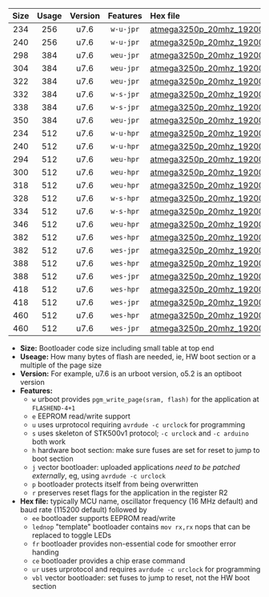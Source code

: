 |Size|Usage|Version|Features|Hex file|
|:-:|:-:|:-:|:-:|:--|
|234|256|u7.6|`w-u-jpr`|[atmega3250p_20mhz_19200bps_ur_vbl.hex](https://raw.githubusercontent.com/stefanrueger/urboot/main//atmega3250p_20mhz_19200bps_ur_vbl.hex)|
|240|256|u7.6|`w-u-jpr`|[atmega3250p_20mhz_19200bps_lednop_ur_vbl.hex](https://raw.githubusercontent.com/stefanrueger/urboot/main//atmega3250p_20mhz_19200bps_lednop_ur_vbl.hex)|
|298|384|u7.6|`weu-jpr`|[atmega3250p_20mhz_19200bps_ee_ur_vbl.hex](https://raw.githubusercontent.com/stefanrueger/urboot/main//atmega3250p_20mhz_19200bps_ee_ur_vbl.hex)|
|304|384|u7.6|`weu-jpr`|[atmega3250p_20mhz_19200bps_ee_lednop_ur_vbl.hex](https://raw.githubusercontent.com/stefanrueger/urboot/main//atmega3250p_20mhz_19200bps_ee_lednop_ur_vbl.hex)|
|322|384|u7.6|`weu-jpr`|[atmega3250p_20mhz_19200bps_ee_lednop_fr_ur_vbl.hex](https://raw.githubusercontent.com/stefanrueger/urboot/main//atmega3250p_20mhz_19200bps_ee_lednop_fr_ur_vbl.hex)|
|332|384|u7.6|`w-s-jpr`|[atmega3250p_20mhz_19200bps_vbl.hex](https://raw.githubusercontent.com/stefanrueger/urboot/main//atmega3250p_20mhz_19200bps_vbl.hex)|
|338|384|u7.6|`w-s-jpr`|[atmega3250p_20mhz_19200bps_lednop_vbl.hex](https://raw.githubusercontent.com/stefanrueger/urboot/main//atmega3250p_20mhz_19200bps_lednop_vbl.hex)|
|350|384|u7.6|`weu-jpr`|[atmega3250p_20mhz_19200bps_ee_lednop_fr_ce_ur_vbl.hex](https://raw.githubusercontent.com/stefanrueger/urboot/main//atmega3250p_20mhz_19200bps_ee_lednop_fr_ce_ur_vbl.hex)|
|234|512|u7.6|`w-u-hpr`|[atmega3250p_20mhz_19200bps_ur.hex](https://raw.githubusercontent.com/stefanrueger/urboot/main//atmega3250p_20mhz_19200bps_ur.hex)|
|240|512|u7.6|`w-u-hpr`|[atmega3250p_20mhz_19200bps_lednop_ur.hex](https://raw.githubusercontent.com/stefanrueger/urboot/main//atmega3250p_20mhz_19200bps_lednop_ur.hex)|
|294|512|u7.6|`weu-hpr`|[atmega3250p_20mhz_19200bps_ee_ur.hex](https://raw.githubusercontent.com/stefanrueger/urboot/main//atmega3250p_20mhz_19200bps_ee_ur.hex)|
|300|512|u7.6|`weu-hpr`|[atmega3250p_20mhz_19200bps_ee_lednop_ur.hex](https://raw.githubusercontent.com/stefanrueger/urboot/main//atmega3250p_20mhz_19200bps_ee_lednop_ur.hex)|
|318|512|u7.6|`weu-hpr`|[atmega3250p_20mhz_19200bps_ee_lednop_fr_ur.hex](https://raw.githubusercontent.com/stefanrueger/urboot/main//atmega3250p_20mhz_19200bps_ee_lednop_fr_ur.hex)|
|328|512|u7.6|`w-s-hpr`|[atmega3250p_20mhz_19200bps.hex](https://raw.githubusercontent.com/stefanrueger/urboot/main//atmega3250p_20mhz_19200bps.hex)|
|334|512|u7.6|`w-s-hpr`|[atmega3250p_20mhz_19200bps_lednop.hex](https://raw.githubusercontent.com/stefanrueger/urboot/main//atmega3250p_20mhz_19200bps_lednop.hex)|
|346|512|u7.6|`weu-hpr`|[atmega3250p_20mhz_19200bps_ee_lednop_fr_ce_ur.hex](https://raw.githubusercontent.com/stefanrueger/urboot/main//atmega3250p_20mhz_19200bps_ee_lednop_fr_ce_ur.hex)|
|382|512|u7.6|`wes-hpr`|[atmega3250p_20mhz_19200bps_ee.hex](https://raw.githubusercontent.com/stefanrueger/urboot/main//atmega3250p_20mhz_19200bps_ee.hex)|
|382|512|u7.6|`wes-jpr`|[atmega3250p_20mhz_19200bps_ee_vbl.hex](https://raw.githubusercontent.com/stefanrueger/urboot/main//atmega3250p_20mhz_19200bps_ee_vbl.hex)|
|388|512|u7.6|`wes-hpr`|[atmega3250p_20mhz_19200bps_ee_lednop.hex](https://raw.githubusercontent.com/stefanrueger/urboot/main//atmega3250p_20mhz_19200bps_ee_lednop.hex)|
|388|512|u7.6|`wes-jpr`|[atmega3250p_20mhz_19200bps_ee_lednop_vbl.hex](https://raw.githubusercontent.com/stefanrueger/urboot/main//atmega3250p_20mhz_19200bps_ee_lednop_vbl.hex)|
|418|512|u7.6|`wes-hpr`|[atmega3250p_20mhz_19200bps_ee_lednop_fr.hex](https://raw.githubusercontent.com/stefanrueger/urboot/main//atmega3250p_20mhz_19200bps_ee_lednop_fr.hex)|
|418|512|u7.6|`wes-jpr`|[atmega3250p_20mhz_19200bps_ee_lednop_fr_vbl.hex](https://raw.githubusercontent.com/stefanrueger/urboot/main//atmega3250p_20mhz_19200bps_ee_lednop_fr_vbl.hex)|
|460|512|u7.6|`wes-hpr`|[atmega3250p_20mhz_19200bps_ee_lednop_fr_ce.hex](https://raw.githubusercontent.com/stefanrueger/urboot/main//atmega3250p_20mhz_19200bps_ee_lednop_fr_ce.hex)|
|460|512|u7.6|`wes-jpr`|[atmega3250p_20mhz_19200bps_ee_lednop_fr_ce_vbl.hex](https://raw.githubusercontent.com/stefanrueger/urboot/main//atmega3250p_20mhz_19200bps_ee_lednop_fr_ce_vbl.hex)|

- **Size:** Bootloader code size including small table at top end
- **Useage:** How many bytes of flash are needed, ie, HW boot section or a multiple of the page size
- **Version:** For example, u7.6 is an urboot version, o5.2 is an optiboot version
- **Features:**
  + `w` urboot provides `pgm_write_page(sram, flash)` for the application at `FLASHEND-4+1`
  + `e` EEPROM read/write support
  + `u` uses urprotocol requiring `avrdude -c urclock` for programming
  + `s` uses skeleton of STK500v1 protocol; `-c urclock` and `-c arduino` both work
  + `h` hardware boot section: make sure fuses are set for reset to jump to boot section
  + `j` vector bootloader: uploaded applications *need to be patched externally*, eg, using `avrdude -c urclock`
  + `p` bootloader protects itself from being overwritten
  + `r` preserves reset flags for the application in the register R2
- **Hex file:** typically MCU name, oscillator frequency (16 MHz default) and baud rate (115200 default) followed by
  + `ee` bootloader supports EEPROM read/write
  + `lednop` "template" bootloader contains `mov rx,rx` nops that can be replaced to toggle LEDs
  + `fr` bootloader provides non-essential code for smoother error handing
  + `ce` bootloader provides a chip erase command
  + `ur` uses urprotocol and requires `avrdude -c urclock` for programming
  + `vbl` vector bootloader: set fuses to jump to reset, not the HW boot section
